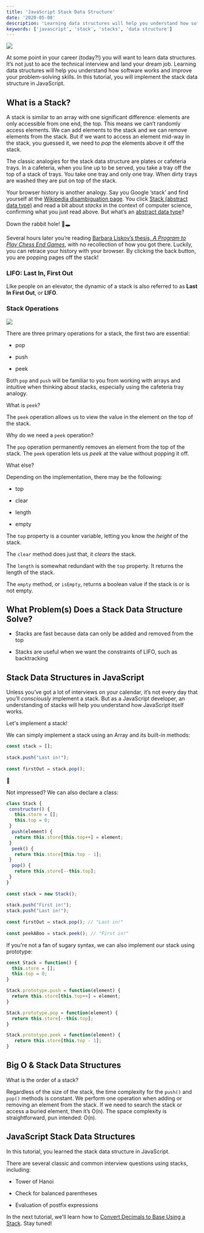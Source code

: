```yaml
---
title: 'JavaScript Stack Data Structure'
date: '2020-05-08'
description: 'Learning data structures will help you understand how software works and improve your problem-solving skills. In this tutorial, you will implement the stack data structure in JavaScript.'
keywords: ['javascript', 'stack', 'stacks', 'data structure']
---
```


![](./jarednielsen-javascript-data-structures-stack.png)

At some point in your career (today?!) you will want to learn data structures. It’s not just to ace the technical interview and land your dream job. Learning data structures will help you understand how software works and improve your problem-solving skills. In this tutorial, you will implement the stack data structure in JavaScript. 


## What is a Stack?

A stack is similar to an array with one significant difference: elements are only accessible from one end, the top. This means we can’t randomly access elements. We can add elements to the stack and we can remove elements from the stack. But if we want to access an element mid-way in the stack, you guessed it, we need to _pop_ the elements above it off the stack. 

The classic analogies for the stack data structure are plates or cafeteria trays. In a cafeteria, when you line up to be served, you take a tray off the top of a stack of trays. You take one tray and only one tray. When dirty trays are washed they are put on top of the stack. 

Your browser history is another analogy. Say you Google ‘stack’ and find yourself at the [Wikipedia disambiguation page](https://en.wikipedia.org/wiki/Stack). You click [Stack (abstract data type)](https://en.wikipedia.org/wiki/Stack_(abstract_data_type)) and read a bit about _stacks_ in the context of computer science, confirming what you just read above. But what’s an [abstract data type](https://en.wikipedia.org/wiki/Abstract_data_type)? 

Down the rabbit hole! 🐇🕳

Several hours later you’re reading [Barbara Liskov’s thesis, _A Program to Play Chess End Games_](https://apps.dtic.mil/dtic/tr/fulltext/u2/673971.pdf), with no recollection of how you got there. Luckily, you can retrace your history with your browser. By clicking the back button, you are popping pages off the stack!


### LIFO: Last In, First Out

LIke people on an elevator, the dynamic of a stack is also referred to as **Last In First Out**, or **LIFO**.


### Stack Operations 

![](./wikipedia-stack-diagram.png)


There are three primary operations for a stack, the first two are essential: 

* pop

* push

* peek

Both `pop` and `push` will be familiar to you from working with arrays and intuitive when thinking about stacks, especially using the cafeteria tray analogy. 

What is `peek`? 

The `peek` operation allows us to view the value in the element on the top of the stack. 

Why do we need a `peek` operation? 

The `pop` operation permanently removes an element from the top of the stack. The `peek` operation lets us _peek_ at the value without popping it off. 

What else? 

Depending on the implementation, there may be the following: 

* top

* clear

* length

* empty

The `top` property is a counter variable, letting you know the _height_ of the stack. 

The `clear` method does just that, it _clears_ the stack. 

The `length` is somewhat redundant with the `top` property. It returns the length of the stack. 

The `empty` method, or `isEmpty`, returns a boolean value if the stack is or is not empty. 


## What Problem(s) Does a Stack Data Structure Solve? 

* Stacks are fast because data can only be added and removed from the top

* Stacks are useful when we want the constraints of LIFO, such as backtracking


## Stack Data Structures in JavaScript 

Unless you’ve got a lot of interviews on your calendar, it’s not every day that you’ll _consciously_ implement a stack. But as a JavaScript developer, an understanding of stacks will help you understand how JavaScript itself works. 

Let's implement a stack!

We can simply implement a stack using an Array and its built-in methods: 

```js
const stack = [];
 
stack.push("Last in!");
 
const firstOut = stack.pop();
```

🤨

Not impressed? We can also declare a class:

```js
class Stack {
 constructor() {
   this.store = [];
   this.top = 0;
 }
  push(element) {
   return this.store[this.top++] = element;
 }
  peek() {
   return this.store[this.top - 1];
 }
  pop() {
   return this.store[--this.top];
 }
}
 
const stack = new Stack();
 
stack.push("First in!");
stack.push("Last in!");
 
const firstOut = stack.pop(); // "Last in!"
 
const peekABoo = stack.peek(); // "First in!"
```

If you're not a fan of sugary syntax, we can also implement our stack using prototype:

```js
const Stack = function() {
  this.store = [];
  this.top = 0;
}

Stack.prototype.push = function(element) {
  return this.store[this.top++] = element;
}

Stack.prototype.pop = function(element) {
  return this.store[--this.top];
}

Stack.prototype.peek = function(element) {
   return this.store[this.top - 1];
}
```


## Big O & Stack Data Structures

What is the order of a stack?

Regardless of the size of the stack, the time complexity for the `push()` and `pop()` methods is constant. We perform one operation when adding or removing an element from the stack. If we need to search the stack or access a buried element, then it’s O(n). The space complexity is straightforward, pun intended: O(n). 


## JavaScript Stack Data Structures

In this tutorial, you learned the stack data structure in JavaScript. 

There are several classic and common interview questions using stacks, including:

* Tower of Hanoi

* Check for balanced parentheses

* Evaluation of postfix expressions

In the next tutorial, we'll learn how to [Convert Decimals to Base Using a Stack](#). Stay tuned!

